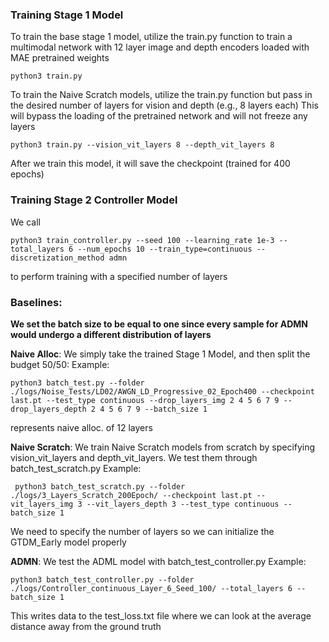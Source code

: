 ### Training Stage 1 Model

To train the base stage 1 model, utilize the train.py function to train a multimodal network with 12 layer image and depth encoders loaded with MAE pretrained weights
```
python3 train.py
``` 

To train the Naive Scratch models, utilize the train.py function but pass in the desired number of layers for vision and depth (e.g., 8 layers each)
This will bypass the loading of the pretrained network and will not freeze any layers
```
python3 train.py --vision_vit_layers 8 --depth_vit_layers 8
``` 


After we train this model, it will save the checkpoint (trained for 400 epochs)


### Training Stage 2 Controller Model

We call 
```
python3 train_controller.py --seed 100 --learning_rate 1e-3 --total_layers 6 --num_epochs 10 --train_type=continuous --discretization_method admn
``` 
to perform training with a specified number of layers


### Baselines:

**We set the batch size to be equal to one since every sample for ADMN would undergo a different distribution of layers**

**Naive Alloc**: We simply take the trained Stage 1 Model, and then split the budget 50/50:
Example: 
``` 
python3 batch_test.py --folder ./logs/Noise_Tests/LD02/AWGN_LD_Progressive_02_Epoch400 --checkpoint last.pt --test_type continuous --drop_layers_img 2 4 5 6 7 9 --drop_layers_depth 2 4 5 6 7 9 --batch_size 1 
``` 
represents naive alloc. of 12 layers

**Naive Scratch**: We train Naive Scratch models from scratch by specifying vision_vit_layers and depth_vit_layers. We test them through batch_test_scratch.py 
Example: 
```
 python3 batch_test_scratch.py --folder ./logs/3_Layers_Scratch_200Epoch/ --checkpoint last.pt --vit_layers_img 3 --vit_layers_depth 3 --test_type continuous --batch_size 1 
 ``` 
 
 We need to specify the number of layers so we can initialize the GTDM_Early model properly



**ADMN**: We test the ADML model with batch_test_controller.py
Example: 
```
python3 batch_test_controller.py --folder ./logs/Controller_continuous_Layer_6_Seed_100/ --total_layers 6 --batch_size 1
```

This writes data to the test_loss.txt file where we can look at the average distance away from the ground truth